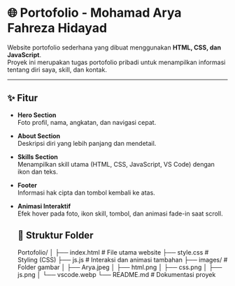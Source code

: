 # 🌐 Portofolio - Mohamad Arya Fahreza Hidayad

Website portofolio sederhana yang dibuat menggunakan **HTML, CSS, dan JavaScript**.  
Proyek ini merupakan tugas portofolio pribadi untuk menampilkan informasi tentang diri saya, skill, dan kontak.

---

## ✨ Fitur
- **Hero Section**  
  Foto profil, nama, angkatan, dan navigasi cepat.
- **About Section**  
  Deskripsi diri yang lebih panjang dan mendetail.
- **Skills Section**  
  Menampilkan skill utama (HTML, CSS, JavaScript, VS Code) dengan ikon dan teks.
- **Footer**  
  Informasi hak cipta dan tombol kembali ke atas.
- **Animasi Interaktif**  
  Efek hover pada foto, ikon skill, tombol, dan animasi fade-in saat scroll.

  ## 📂 Struktur Folder

  Portofolio/
│
├── index.html # File utama website
├── style.css # Styling (CSS)
├── js.js # Interaksi dan animasi tambahan
├── images/ # Folder gambar
│ ├── Arya.jpeg
│ ├── html.png
│ ├── css.png
│ ├── js.png
│ └── vscode.webp
└── README.md # Dokumentasi proyek
